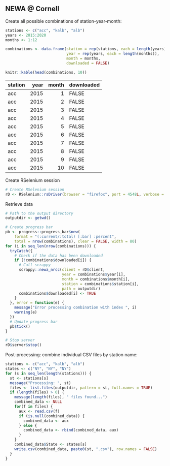 
## NEWA @ Cornell

Create all possible combinations of station-year-month:

``` r
stations <- c("acc", "kalb", "alb")
years <- 2015:2020
months <- 1:12

combinations <- data.frame(station = rep(stations, each = length(years) * length(months)),
                           year = rep(years, each = length(months)),
                           month = months,
                           downloaded = FALSE)

knitr::kable(head(combinations, 10))
```

| station | year | month | downloaded |
| :------ | ---: | ----: | :--------- |
| acc     | 2015 |     1 | FALSE      |
| acc     | 2015 |     2 | FALSE      |
| acc     | 2015 |     3 | FALSE      |
| acc     | 2015 |     4 | FALSE      |
| acc     | 2015 |     5 | FALSE      |
| acc     | 2015 |     6 | FALSE      |
| acc     | 2015 |     7 | FALSE      |
| acc     | 2015 |     8 | FALSE      |
| acc     | 2015 |     9 | FALSE      |
| acc     | 2015 |    10 | FALSE      |

Create RSelenium session

``` r
# Create RSelenium session
rD <- RSelenium::rsDriver(browser = "firefox", port = 4548L, verbose = FALSE)
```

Retrieve data

``` r
# Path to the output directory
outputdir <- getwd()

# Create progress bar
pb <- progress::progress_bar$new(
    format = "(:current/:total) [:bar] :percent",
    total = nrow(combinations), clear = FALSE, width = 80)
for (i in seq_len(nrow(combinations))) {
  tryCatch({
    # Check if the data has been downloaded
    if (!combinations$downloaded[i]) {
      # Call scrappy
      scrappy::newa_nrcc(client = rD$client, 
                         year = combinations$year[i],
                         month = combinations$month[i],
                         station = combinations$station[i], 
                         path = outputdir)
      combinations$downloaded[i] <- TRUE
    }
  }, error = function(e) {
    message("Error processing combination with index ", i)
    warning(e)
  })
  # Update progress bar
  pb$tick()
}

# Stop server
rD$server$stop()
```

Post-processing: combine individual CSV files by station name:

``` r
stations <- c("acc", "kalb", "alb")
states <- c("NY", "NY", "NY")
for (s in seq_len(length(stations))) {
  st <- stations[s]
  message("Processing: ", st)
  files <- list.files(outputdir, pattern = st, full.names = TRUE)
  if (length(files) > 0) {
    message(length(files), " files found...")
    combined_data <- NULL
    for(f in files) {
      aux <- read.csv(f)
      if (is.null(combined_data)) {
        combined_data <- aux
      } else {
        combined_data <- rbind(combined_data, aux)
      }
    }
    combined_data$State <- states[s]
    write.csv(combined_data, paste0(st, ".csv"), row.names = FALSE)
  }
}
```
